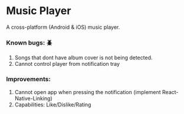 # Music Player

A cross-platform (Android & iOS) music player.

### Known bugs: 🪲

1. Songs that dont have album cover is not being detected.
2. Cannot control player from notification tray

### Improvements:

1. Cannot open app when pressing the notification (implement React-Native-Linking)
2. Capabilities: Like/Dislike/Rating

